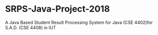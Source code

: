 # SRPS-Java-Project-2018
A Java Based Student Result Processing System for Java (CSE 4402)for S.A.D. (CSE 4408) in IUT
